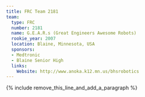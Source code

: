 ```yaml
---
title: FRC Team 2181
team:
  type: FRC
  number: 2181
  name: G.E.A.R.s (Great Engineers Awesome Robots)
  rookie_year: 2007
  location: Blaine, Minnesota, USA
  sponsors:
  - Medtronic
  - Blaine Senior High
  links:
    Website: http://www.anoka.k12.mn.us/bhsrobotics
---
```


{% include remove_this_line_and_add_a_paragraph %}